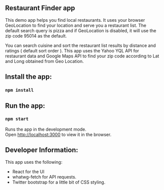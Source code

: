 ## Restaurant Finder app

This demo app helps you find local restaurants. It uses your browser GeoLocation to find your location and serve you a restaurant list. The default search query is pizza and if GeoLocation is disabled, it will use the zip code 95014 as the default.

You can search cuisine and sort the restaurant list results by distance and ratings ( default sort order ).
This app uses the Yahoo YQL API for restaurant data and Google Maps API to find your zip code according to Lat and Long obtained from Geo Location.

## Install the app:

### `npm install`

## Run the app:

### `npm start`

Runs the app in the development mode.<br>
Open [http://localhost:3000](http://localhost:3000) to view it in the browser.

## Developer Information:

This app uses the following:

- React for the UI
- whatwg-fetch for API requests.
- Twitter bootstrap for a little bit of CSS styling.
